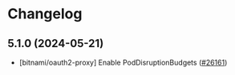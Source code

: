 # Changelog

## 5.1.0 (2024-05-21)

* [bitnami/oauth2-proxy] Enable PodDisruptionBudgets ([#26161](https://github.com/bitnami/charts/pulls/26161))
